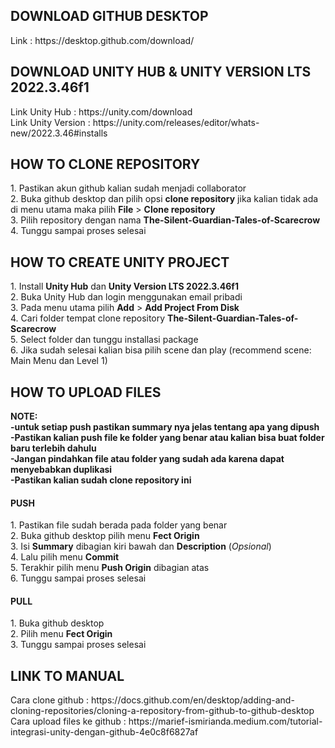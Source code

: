 <h2>DOWNLOAD GITHUB DESKTOP</h2>
Link : https://desktop.github.com/download/
<h2>DOWNLOAD UNITY HUB & UNITY VERSION LTS 2022.3.46f1</h2>
Link Unity Hub : https://unity.com/download <br>
Link Unity Version : https://unity.com/releases/editor/whats-new/2022.3.46#installs
<h2>HOW TO CLONE REPOSITORY</h2>
1. Pastikan akun github kalian sudah menjadi collaborator<br>
2. Buka github desktop dan pilih opsi <b>clone repository</b> jika kalian tidak ada di menu utama maka pilih <b>File</b> > <b>Clone repository</b><br>
3. Pilih repository dengan nama <b>The-Silent-Guardian-Tales-of-Scarecrow</b><br>
4. Tunggu sampai proses selesai
<h2>HOW TO CREATE UNITY PROJECT</h2>
1. Install <b>Unity Hub</b> dan <b>Unity Version LTS 2022.3.46f1</b><br>
2. Buka Unity Hub dan login menggunakan email pribadi<br>
3. Pada menu utama pilih <b>Add</b> > <b>Add Project From Disk</b><br>
4. Cari folder tempat clone repository <b>The-Silent-Guardian-Tales-of-Scarecrow</b><br>
5. Select folder dan tunggu installasi package<br>
6. Jika sudah selesai kalian bisa pilih scene dan play (recommend scene: Main Menu dan Level 1)
<h2>HOW TO UPLOAD FILES</h2>
<b>NOTE:</b><br>
<b>-untuk setiap push pastikan summary nya jelas tentang apa yang dipush</b><br>
<b>-Pastikan kalian push file ke folder yang benar atau kalian bisa buat folder baru terlebih dahulu</b><br>
<b>-Jangan pindahkan file atau folder yang sudah ada karena dapat menyebabkan duplikasi</b><br>
<b>-Pastikan kalian sudah clone repository ini</b>
<h4>PUSH</h4>
1. Pastikan file sudah berada pada folder yang benar<br>
2. Buka github desktop pilih menu <b>Fect Origin</b><br>
3. Isi <b>Summary</b> dibagian kiri bawah dan <b>Description</b> (<i>Opsional</i>)<br>
4. Lalu pilih menu <b>Commit</b><br>
5. Terakhir pilih menu <b>Push Origin</b> dibagian atas<br>
6. Tunggu sampai proses selesai
<h4>PULL</h4>
1. Buka github desktop<br>
2. Pilih menu <b>Fect Origin</b><br>
3. Tunggu sampai proses selesai
<h2>LINK TO MANUAL</h2>
Cara clone github : https://docs.github.com/en/desktop/adding-and-cloning-repositories/cloning-a-repository-from-github-to-github-desktop<br>
Cara upload files ke github : https://marief-ismirianda.medium.com/tutorial-integrasi-unity-dengan-github-4e0c8f6827af
